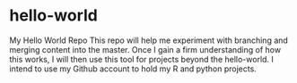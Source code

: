 # hello-world
My Hello World Repo
This repo will help me experiment with branching and merging content into the master.
Once I gain a firm understanding of how this works, I will then use this tool for projects beyond the hello-world. I intend to use my Github account to hold my R and python projects.
